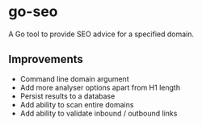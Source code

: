 # go-seo
A Go tool to provide SEO advice for a specified domain.

## Improvements
- Command line domain argument
- Add more analyser options apart from H1 length
- Persist results to a database
- Add ability to scan entire domains
- Add ability to validate inbound / outbound links
